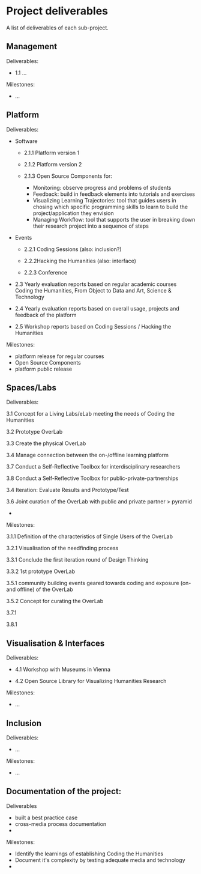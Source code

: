 # Project deliverables

A list of deliverables of each sub-project.

## Management

Deliverables:

+ 1.1 ...

Milestones:

+ ...

## Platform

Deliverables:


+ Software

  + 2.1.1 Platform version 1

  + 2.1.2 Platform version 2

  + 2.1.3 Open Source Components for:
    + Monitoring: observe progress and problems of students 
    + Feedback: build in feedback elements into tutorials and exercises
    + Visualizing Learning Trajectories: tool that guides users in chosing which specific programming skills to learn to build the project/application they envision
    + Managing Workflow: tool that supports the user in breaking down their research project into a sequence of steps

+ Events

  + 2.2.1 Coding Sessions (also: inclusion?)

  + 2.2.2Hacking the Humanities (also: interface)

  + 2.2.3 Conference
 
+ 2.3 Yearly evaluation reports based on regular academic courses Coding the Humanities, From Object to Data and Art, Science & Technology

+ 2.4 Yearly evaluation reports based on overall usage, projects and feedback of the platform

+ 2.5 Workshop reports based on Coding Sessions / Hacking the Humanities

Milestones:

+ platform release for regular courses
+ Open Source Components
+ platform public release

## Spaces/Labs

Deliverables:

3.1 Concept for a Living Labs/eLab meeting the needs of Coding the Humanities

3.2 Prototype OverLab
 
3.3 Create the physical OverLab

3.4 Manage connection between the on-/offline learning platform

3.7 Conduct a Self-Reflective Toolbox for interdisciplinary researchers

3.8 Conduct a Self-Reflective Toolbox for public-private-partnerships

3.4 Iteration: Evaluate Results and Prototype/Test

3.6 Joint curation of the OverLab with public and private partner > pyramid

- 


Milestones:

3.1.1 Definition of the characteristics of Single Users of the OverLab

3.2.1 Visualisation of the needfinding process

3.3.1 Conclude the first iteration round of Design Thinking

3.3.2 1st prototype OverLab

3.5.1 community building events geared towards coding and exposure (on- and offline) of the OverLab

3.5.2 Concept for curating the OverLab

3.7.1

3.8.1

## Visualisation & Interfaces

Deliverables:

+ 4.1 Workshop with Museums in Vienna

+ 4.2 Open Source Library for Visualizing Humanities Research




Milestones:

+ ...

## Inclusion

Deliverables:

+ ...

Milestones:

+ ...


## Documentation of the project:

Deliverables
+ built a best practice case 
+ cross-media process documentation  
+ 

Milestones:
+ Identify the learnings of establishing Coding the Humanities 
+ Document it's complexity by testing adequate media and technology
+

